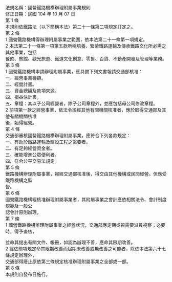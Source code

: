 法規名稱：國營鐵路機構辦理附屬事業規則  
修正日期：民國 104 年 10 月 07 日  
第 1 條  
本規則依鐵路法（以下簡稱本法）第二十一條第二項規定訂定之。  
第 2 條  
1 國營鐵路機構得辦理附屬事業之範圍，依本法第二十一條第一項規定。  
2 本法第二十一條第一項第五款所稱培養、繁榮鐵路運輸及傳承鐵路文化所必需之其他事業，包括  
餐飲、旅館、觀光旅遊、鐵道文化創意、零售、百貨、不動產開發及管理等業務。  
第 3 條  
1 國營鐵路機構申請辦理附屬事業，應具備下列文書報請交通部核准：  
一、經營事業種類。  
二、經營計畫。  
三、資金總額及款項來源。  
四、損益估計表。  
五、章程：其以子公司經營者，除子公司章程外，並應包括母公司修改章程。  
2 前項第一款之經營事業，依法令須經其他有關機關核准者，應於取得交通部及其他有關機關核准  
後，始得經營。  
第 4 條  
交通部審核國營鐵路機構辦理附屬事業，應符合下列各款規定：  
一、有助於鐵路運輸及建設工程之需要者。  
二、有足夠經營資金者。  
三、確能增進公眾便利者。  
四、符合公平交易法規定。  
第 5 條  
鐵路機構辦理附屬事業，報經交通部核准後，得交由其他機構或民間經營。但應受鐵路機構之監  
督。  
第 6 條  
國營鐵路機構經核准辦理附屬事業者，其附屬事業之會計應依相關法令、會計制度規範及一般公  
認會計原則辦理。  
第 7 條  
1 國營鐵路機構辦理附屬事業之經營狀況，交通部應定期或視需要派員視察；必要時，得予查核，  


並命其提出有關文件、帳冊，如認為辦理不善，應命其限期改善。  
2 經依前項規定命其限期改善而屆期未改善或無改善之可能者，除依本法第六十七條規定辦理外，  
交通部得廢止原依第三條規定核准辦理附屬事業之全部或一部。  
第 8 條  
本規則自發布日施行。  


